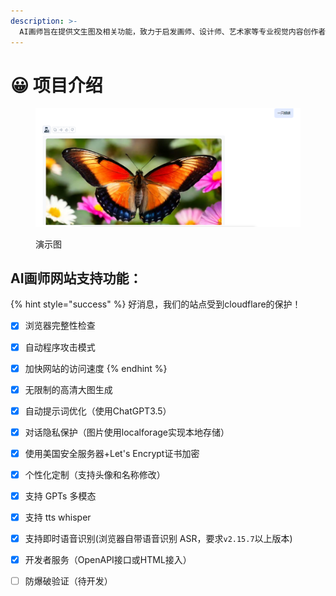 ```yaml
---
description: >-
  AI画师旨在提供文生图及相关功能，致力于启发画师、设计师、艺术家等专业视觉内容创作者的灵感，辅助其进行艺术创作，还能为媒体、作者等文字内容创作者提供高质量、高效率的配图。同时为大众用户提供了一个零门槛绘画创作平台，让每个人都能展现个性化格调，享受艺术创作的乐趣。
---
```


# 😀 项目介绍

<figure><img src=".gitbook/assets/QQ拼音截图20240322203130.png" alt=""><figcaption><p>演示图</p></figcaption></figure>

## AI画师网站支持功能：

{% hint style="success" %}
好消息，我们的站点受到cloudflare的保护！

* [x] 浏览器完整性检查
* [x] 自动程序攻击模式
* [x] 加快网站的访问速度
{% endhint %}

* [x] 无限制的高清大图生成
* [x] 自动提示词优化（使用ChatGPT3.5）
* [x] 对话隐私保护（图片使用localforage实现本地存储）
* [x] 使用美国安全服务器+Let's Encrypt证书加密
* [x] 个性化定制（支持头像和名称修改）
* [x] 支持 GPTs 多模态
* [x] 支持 tts whisper
* [x] 支持即时语音识别(浏览器自带语音识别 ASR，要求`v2.15.7`以上版本)&#x20;
* [x] 开发者服务（OpenAPI接口或HTML接入）
* [ ] 防爆破验证（待开发）



